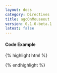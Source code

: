 ```yaml
---
layout: docs
category: Directives
title: agcOnMouseout
version: 0.1.0-beta.1
latest: false
---
```


#### Code Example
{% highlight html %}
<div google-chart chart="myChartObject" agc-on-mouseout="mouseoutHandler(row,column)"></div>
{% endhighlight %}